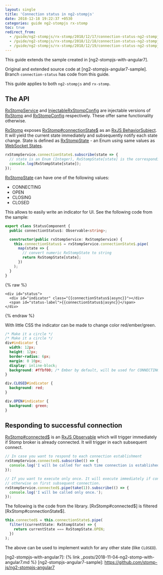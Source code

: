 ```yaml
---
layout: single
title: 'Connection status in ng2-stompjs'
date: 2018-12-18 19:22:37 +0530
categories: guide ng2-stompjs rx-stomp
toc: true
redirect_from:
  - /guide/ng2-stompjs/rx-stomp/2018/12/17/connection-status-ng2-stompjs.html
  - /guide/ng2-stompjs/rx-stomp/2018/12/18/connection-status-ng2-stompjs.html
  - /guide/ng2-stompjs/rx-stomp/2018/12/19/connection-status-ng2-stompjs.html
---
```


This guide extends the sample created in [ng2-stompjs-with-angular7].

Original and extended source code at [ng2-stompjs-angular7-sample].
Branch `connection-status` has code from this guide.

This guide applies to both `ng2-stompjs` and `rx-stomp`.

## The API

[RxStompService] and [InjectableRxStompConfig] are injectable versions of [RxStomp]
and [RxStompConfig] respectively. These offer same functionality otherwise.

[RxStomp] exposes [RxStomp#connectionState$] as an [RxJS BehaviorSubject].
It will yield the current state immediately and subsequently notify each state change.
State is defined as [RxStompState] - an Enum using same values as [WebSocket States].

```typescript
rxStompService.connectionState$.subscribe(state => {
  // state is an Enum (Integer), RxStompState[state] is the corresponding string
  console.log(RxStompState[state]);
});
```

[RxStompState] can have one of the following values:

- CONNECTING
- OPEN
- CLOSING
- CLOSED

This allows to easily write an indicator for UI. See the following code from the sample:

```typescript
export class StatusComponent {
  public connectionStatus$: Observable<string>;

  constructor(public rxStompService: RxStompService) {
    this.connectionStatus$ = rxStompService.connectionState$.pipe(
      map(state => {
        // convert numeric RxStompState to string
        return RxStompState[state];
      })
    );
  }
}
```

{% raw  %}

```angular2html
<div id="status">
  <div id="indicator" class="{{connectionStatus$|async}}"></div>
  <span id="status-label">{{connectionStatus$|async}}</span>
</div>

```

{% endraw %}

With little CSS the indicator can be made to change color red/ember/green.

```css
/* Make it a circle */
/* Make it a circle */
div#indicator {
  width: 12px;
  height: 12px;
  border-radius: 6px;
  margin: 0 10px;
  display: inline-block;
  background: #ffbf00; /* Ember by default, will be used for CONNECTING and CLOSING */
}

div.CLOSED#indicator {
  background: red;
}

div.OPEN#indicator {
  background: green;
}
```

## Responding to successful connection

[RxStomp#connected$] is an [RxJS Observable] which will trigger immediately if Stomp broker
is already connected. It will trigger in each subsequent connect.

```typescript
// In case you want to respond to each connection establishment
rxStompService.connected$.subscribe(() => {
  console.log('I will be called for each time connection is established.');
});

// If you want to execute only once. It will execute immediately if connected
// otherwise on first subsequent connection.
rxStompService.connected$.pipe(take(1)).subscribe(() => {
  console.log('I will be called only once.');
});
```

The following is the code from the library. [RxStomp#connected$] is filtered [RxStomp#connectionState$].

```typescript
this.connected$ = this.connectionState$.pipe(
  filter((currentState: RxStompState) => {
    return currentState === RxStompState.OPEN;
  })
);
```

The above can be used to implement watch for any other state (like `CLOSED`).

[ng2-stompjs-with-angular7]: {% link _posts/2018-11-04-ng2-stomp-with-angular7.md %}
[ng2-stompjs-angular7-sample]: https://github.com/stomp-js/ng2-stompjs-angular7

[rxstomp]: /api-docs/latest/classes/RxStomp.html
[rxstompconfig]: /api-docs/latest/classes/RxStompConfig.html
[rxstompstate]: /api-docs/latest/miscellaneous/enumerations.html#RxStompState
[rxstomp#connected$]: https://stomp-js.github.io/api-docs/latest/classes/RxStomp.html#connected$
[rxstomp#connectionstate$]: https://stomp-js.github.io/api-docs/latest/classes/RxStomp.html#connectionState$
[rxstompservice]: /api-docs/latest/injectables/RxStompService.html
[injectablerxstompconfig]: /api-docs/latest/injectables/InjectableRxStompConfig.html
[websocket states]: https://developer.mozilla.org/en-US/docs/Web/API/WebSocket/readyState
[rxjs behaviorsubject]: http://reactivex.io/rxjs/manual/overview.html#behaviorsubject
[rxjs observable]: http://reactivex.io/rxjs/manual/overview.html#observable
